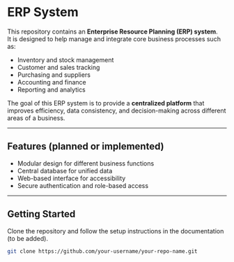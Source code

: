 # ERP System

This repository contains an **Enterprise Resource Planning (ERP) system**.  
It is designed to help manage and integrate core business processes such as:

- Inventory and stock management
- Customer and sales tracking
- Purchasing and suppliers
- Accounting and finance
- Reporting and analytics

The goal of this ERP system is to provide a **centralized platform** that improves efficiency, data consistency, and decision-making across different areas of a business.

---

## Features (planned or implemented)
- Modular design for different business functions
- Central database for unified data
- Web-based interface for accessibility
- Secure authentication and role-based access

---

## Getting Started
Clone the repository and follow the setup instructions in the documentation (to be added).  
```bash
git clone https://github.com/your-username/your-repo-name.git
